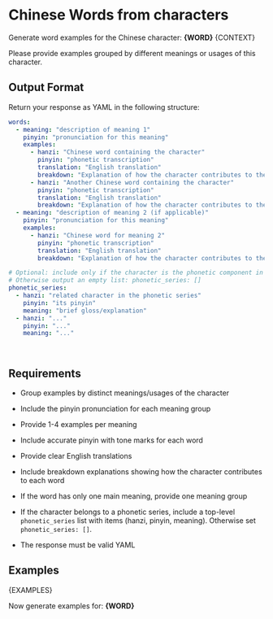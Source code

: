 # Chinese Words from characters

Generate word examples for the Chinese character: **{WORD}**
{CONTEXT}

Please provide examples grouped by different meanings or usages of this character.

## Output Format
Return your response as YAML in the following structure:

```yaml
words:
  - meaning: "description of meaning 1"
    pinyin: "pronunciation for this meaning"
    examples:
      - hanzi: "Chinese word containing the character"
        pinyin: "phonetic transcription"
        translation: "English translation"
        breakdown: "Explanation of how the character contributes to the word's meaning"
      - hanzi: "Another Chinese word containing the character"
        pinyin: "phonetic transcription" 
        translation: "English translation"
        breakdown: "Explanation of how the character contributes to the word's meaning"
  - meaning: "description of meaning 2 (if applicable)"
    pinyin: "pronunciation for this meaning"
    examples:
      - hanzi: "Chinese word for meaning 2"
        pinyin: "phonetic transcription"
        translation: "English translation"
        breakdown: "Explanation of how the character contributes to the word's meaning"

# Optional: include only if the character is the phonetic component in a phonetic series
# Otherwise output an empty list: phonetic_series: []
phonetic_series:
  - hanzi: "related character in the phonetic series"
    pinyin: "its pinyin"
    meaning: "brief gloss/explanation"
  - hanzi: "..."
    pinyin: "..."
    meaning: "..."

 
```



## Requirements
- Group examples by distinct meanings/usages of the character
- Include the pinyin pronunciation for each meaning group
- Provide 1-4 examples per meaning
- Include accurate pinyin with tone marks for each word
- Provide clear English translations
- Include breakdown explanations showing how the character contributes to each word
- If the word has only one main meaning, provide one meaning group
- If the character belongs to a phonetic series, include a top-level `phonetic_series` list with items (hanzi, pinyin, meaning). Otherwise set `phonetic_series: []`.
  
- The response must be valid YAML

## Examples

{EXAMPLES}

Now generate examples for: **{WORD}**
